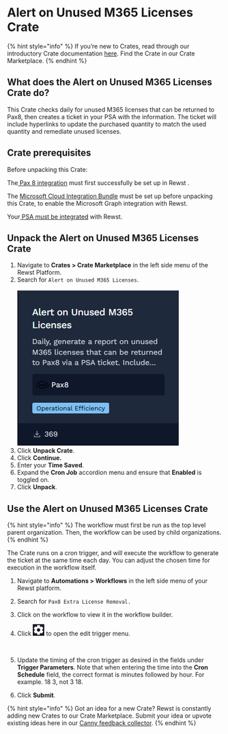 # Alert on Unused M365 Licenses Crate

{% hint style="info" %}
If you’re new to Crates, read through our introductory Crate documentation [here](https://docs.rewst.help/prebuilt-automations/crates). Find the Crate in our Crate Marketplace.
{% endhint %}

## What does the Alert on Unused M365 Licenses Crate do?

This Crate checks daily for unused M365 licenses that can be returned to Pax8, then creates a ticket in your PSA with the information. The ticket will include hyperlinks to update the purchased quantity to match the used quantity and remediate unused licenses.

## Crate prerequisites

Before unpacking this Crate:

The[ Pax 8 integration](../../configuration/integrations/integration-guides/pax8-integration-setup.md) must first successfully be set up in Rewst .

The [Microsoft Cloud Integration Bundle](../../configuration/integrations/integration-guides/microsoft-cloud-integration-bundle/) must be set up before unpacking this Crate, to enable the Microsoft Graph integration with Rewst.

Your[ PSA must be integrated](../../configuration/integrations/top-5-integration-types-get-started-with-integrations-in-rewst.md#psa-integrations) with Rewst.&#x20;

## Unpack the Alert on Unused M365 Licenses Crate

1. Navigate to **Crates > Crate Marketplace** in the left side menu of the Rewst Platform.
2. Search for `Alert on Unused M365 Licenses`.\
   \
   ![](<../../../.gitbook/assets/image (117).png>)
3. Click **Unpack Crate**.
4. Click **Continue.**
5. Enter your **Time Saved**.
6. Expand the **Cron Job** accordion menu and ensure that **Enabled** is toggled on.
7. Click **Unpack**.

## Use the Alert on Unused M365 Licenses Crate

{% hint style="info" %}
The workflow must first be run as the top level parent organization. Then, the workflow can be used by  child organizations.
{% endhint %}

The Crate runs on a cron trigger, and will execute the workflow to generate the ticket at the same time each day. You can adjust the chosen time for execution in the workflow itself.

1. Navigate to **Automations > Workflows** in the left side menu of your Rewst platform.
2. Search for `Pax8 Extra License Removal.`
3. Click on the workflow to view it in the workflow builder.
4.  Click ![](<../../../.gitbook/assets/image (189).png>) to open the edit trigger menu.\
    &#x20;

    <figure><img src="https://docs.rewst.help/~gitbook/image?url=https%3A%2F%2F1835401289-files.gitbook.io%2F%7E%2Ffiles%2Fv0%2Fb%2Fgitbook-x-prod.appspot.com%2Fo%2Fspaces%252FAQQ1EHVcEsGKBPVHmiav%252Fuploads%252FwnXIbYjmeXtTETWFBKkI%252FScreenshot%25202025-06-25%2520at%25205.53.42%25E2%2580%25AFPM.png%3Falt%3Dmedia%26token%3D53680b5e-a0a9-4260-8d31-4802c66355e8&#x26;width=300&#x26;dpr=4&#x26;quality=100&#x26;sign=e56327e1&#x26;sv=2" alt=""><figcaption></figcaption></figure>
5. Update the timing of the cron trigger as desired in the fields under **Trigger Parameters**. Note that when entering the time into the **Cron Schedule** field, the correct format is minutes followed by hour. For example. 18 3, not 3 18.
6. Click **Submit**.

{% hint style="info" %}
Got an idea for a new Crate? Rewst is constantly adding new Crates to our Crate Marketplace. Submit your idea or upvote existing ideas here in our [Canny feedback collector](https://rewst.canny.io/crates).
{% endhint %}
